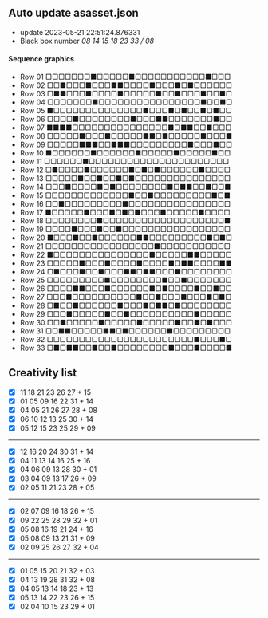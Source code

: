 ## Auto update asasset.json
 - update 2023-05-21 22:51:24.876331
 - Black box number *08 14 15 18 23 33 / 08*
#### Sequence graphics
 - Row 01 □□□□□□□■□□□□□■□□□□□□□□□□□■□□□
 - Row 02 □□■□□□■□□□■■□□□□■□□□■□■□□□□□□
 - Row 03 □■■□□□■□□□□■□□□□□■□□■□□□■□□■□
 - Row 04 □□□□□□□■□□□□□□□□□□□□□□□□■□□■□
 - Row 05 ■□□□□□□□□□□□□□□■□□□■□■□□■□■□□
 - Row 06 □□□□■□□□□□□□□■□□□■■□□□□□□□■□□
 - Row 07 ■■■■□□□□□□□□□□□□□□□■□■■□□■□□□
 - Row 08 □□□□□■□□□■□□□□□■■□■□□□□□■□□□■
 - Row 09 □□□□□■■■□□■■■□□□□□□□□□■□□□■□□
 - Row 10 ■□□□□□□■□□□□□□■□□□□□■□□□□□■□□
 - Row 11 □□□□□□■□□□□□□□□□□□□□□□□□□□□□□
 - Row 12 □■□□□□■□□□□□□■□■□■□□□□□□■□□□□
 - Row 13 □□□□□■□□■□□■□■□□□□□□□□□□□□□□□
 - Row 14 □□□■□□□□■□■□□□□□□□□■□■■□□■□□■
 - Row 15 □□□□□□□□□□□□□■□□■□□□□□□□□□■□■
 - Row 16 □□■□□□□□□□□□■□□□□□□□□□□□□□□□□
 - Row 17 ■□□□□□■□□□■□■□■□□□■□□□□□■□□□□
 - Row 18 □□□□□□□□■□□□□□□□□□□□□□□□□□□□■
 - Row 19 □□□□■□□□■□□■□□□□□□□□□□□□□□□□□
 - Row 20 ■□□□■□□■□□□□□□■■□□□□□□□□□■□■□
 - Row 21 □□□□□□□□□□□□□□□□□■□□□□□□□□□□□
 - Row 22 ■□□□□□□□□□□□□□□□■□□□□□■■□□□□□
 - Row 23 □□□□□■□□□■□□□□■□□□□■□■■□□□□■■
 - Row 24 □■□□□■□□■□□□■■□■■□□□■□□□□□□□□
 - Row 25 □□□□□□□□□■□□□□□□□□■□□■□□□□□□□
 - Row 26 □□□□■■□□□■□□□□□□■□■□□□□■□□■□□
 - Row 27 □□□■□□□□□□□□□□■□□■□□□■□□□■□■□
 - Row 28 □■□□■□□□□□□■□□□■□■■□■□□□□□□□□
 - Row 29 □□□■□□□□□■□□■□□□□□□□□□□■□□□□□
 - Row 30 □□■□□□□□■□□□□□■□□□□□■□□■□■□□□
 - Row 31 □□■■□□□□□■■□■□□□□□□■□□□□□□□□□
 - Row 32 □□□□□□□□□□□□□□□□□□□□□□□■□□□■□
 - Row 33 □■□■■□□■□□■□□□□□□□□■□□□■□□□□■
## Creativity list
- [x] 11 18 21 23 26 27 + 15
- [x] 01 05 09 16 22 31 + 14
- [x] 04 05 21 26 27 28 + 08
- [x] 06 10 12 13 25 30 + 14
- [x] 05 12 15 23 25 29 + 09
---
- [x] 12 16 20 24 30 31 + 14
- [x] 04 11 13 14 16 25 + 16
- [x] 04 06 09 13 28 30 + 01
- [x] 03 04 09 13 17 26 + 09
- [x] 02 05 11 21 23 28 + 05
---
- [x] 02 07 09 16 18 26 + 15
- [x] 09 22 25 28 29 32 + 01
- [x] 05 08 16 19 21 24 + 16
- [x] 05 08 09 13 21 31 + 09
- [x] 02 09 25 26 27 32 + 04
---
- [x] 01 05 15 20 21 32 + 03
- [x] 04 13 19 28 31 32 + 08
- [x] 04 05 13 14 18 23 + 13
- [x] 05 13 14 22 23 26 + 15
- [x] 02 04 10 15 23 29 + 01
